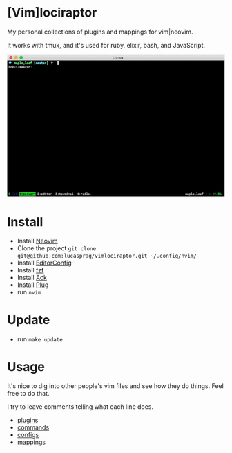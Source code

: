 [Vim]lociraptor
===============

My personal collections of plugins and mappings for vim|neovim.

It works with tmux, and it's used for ruby, elixir, bash, and JavaScript.

![tmux + vim](github/tmux-vim.gif)

# Install

  - Install [Neovim](https://neovim.io)
  - Clone the project `git clone git@github.com:lucasprag/vimlociraptor.git ~/.config/nvim/`
  - Install [EditorConfig](http://editorconfig.org/)
  - Install [fzf](https://github.com/junegunn/fzf#installation)
  - Install [Ack](http://beyondgrep.com/install/)
  - Install [Plug](https://github.com/junegunn/vim-plug)
  - run `nvim`

# Update

 - run `make update`

# Usage

It's nice to dig into other people's vim files and see how they do things. Feel free to do that.

I try to leave comments telling what each line does.

  - [plugins](plugins.vim)
  - [commands](commands.vim)
  - [configs](configs.vim)
  - [mappings](mappings.vim)



